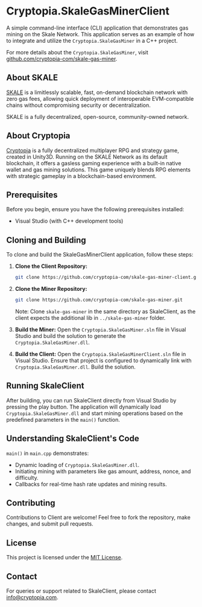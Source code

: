 # Cryptopia.SkaleGasMinerClient

A simple command-line interface (CLI) application that demonstrates gas mining on the Skale Network. This application serves as an example of how to integrate and utilize the `Cryptopia.SkaleGasMiner` in a C++ project.

For more details about the `Cryptopia.SkaleGasMiner`, visit [github.com/cryptopia-com/skale-gas-miner](https://github.com/cryptopia-com/skale-gas-miner).

## About SKALE

[SKALE](https://skale.space/) is a limitlessly scalable, fast, on-demand blockchain network with zero gas fees, allowing quick deployment of interoperable EVM-compatible chains without compromising security or decentralization.

SKALE is a fully decentralized, open-source, community-owned network.

## About Cryptopia

[Cryptopia](https://cryptopia.com/) is a fully decentralized multiplayer RPG and strategy game, created in Unity3D. Running on the SKALE Network as its default blockchain, it offers a gasless gaming experience with a built-in native wallet and gas mining solutions. This game uniquely blends RPG elements with strategic gameplay in a blockchain-based environment.

## Prerequisites

Before you begin, ensure you have the following prerequisites installed:
- Visual Studio (with C++ development tools)

## Cloning and Building

To clone and build the SkaleGasMinerClient application, follow these steps:

1. **Clone the Client Repository:**
   ```bash
   git clone https://github.com/cryptopia-com/skale-gas-miner-client.git
   ```

2. **Clone the Miner Repository:**
   ```bash
   git clone https://github.com/cryptopia-com/skale-gas-miner.git
   ```
   Note: Clone `skale-gas-miner` in the same directory as SkaleClient, as the client expects the additional lib in `../skale-gas-miner` folder.

3. **Build the Miner:**
   Open the `Cryptopia.SkaleGasMiner.sln` file in Visual Studio and build the solution to generate the `Cryptopia.SkaleGasMiner.dll`.

4. **Build the Client:**
   Open the `Cryptopia.SkaleGasMinerClient.sln` file in Visual Studio. Ensure that project is configured to dynamically link with `Cryptopia.SkaleGasMiner.dll`. Build the solution.

## Running SkaleClient
After building, you can run SkaleClient directly from Visual Studio by pressing the play button. The application will dynamically load `Cryptopia.SkaleGasMiner.dll` and start mining operations based on the predefined parameters in the `main()` function.

## Understanding SkaleClient's Code

`main()` in `main.cpp` demonstrates:
- Dynamic loading of `Cryptopia.SkaleGasMiner.dll`.
- Initiating mining with parameters like gas amount, address, nonce, and difficulty.
- Callbacks for real-time hash rate updates and mining results.

## Contributing

Contributions to Client are welcome! Feel free to fork the repository, make changes, and submit pull requests.

## License

This project is licensed under the [MIT License](LICENSE).

## Contact

For queries or support related to SkaleClient, please contact [info@cryptopia.com](mailto:info@cryptopia.com).